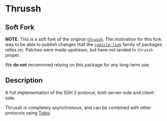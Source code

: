 # Thrussh

## Soft Fork

**NOTE**: This is a soft fork of the original
[`thrussh`](//nest.pijul.com/pijul/thrussh). The motivation for this
fork was to be able to publish changes that the
[`radicle-link`](https://github.com/radicle-dev/radicle-link/) family
of packages relies on. Patches were made upstream, but have not landed
in `thrussh` proper.

We **do not** recommned relying on this package for any long-term use.

## Description

A full implementation of the SSH 2 protocol, both server-side and client-side.

Thrussh is completely asynchronous, and can be combined with other protocols using [Tokio](//tokio.rs).
